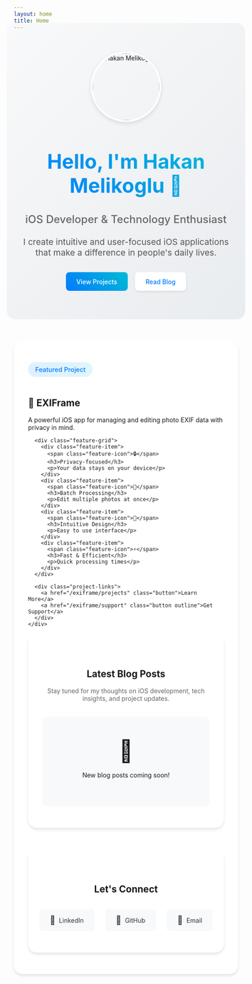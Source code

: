 ```yaml
---
layout: home
title: Home
---
```


<div class="hero-section" markdown="1">
  <div class="hero-content">
    <div class="profile-image">
      <!-- Add your profile image URL here -->
      <img src="https://github.com/hakanmelikoglu.png" alt="Hakan Melikoglu" />
    </div>
    <h1>Hello, I'm Hakan Melikoglu 👋</h1>
    <h2>iOS Developer & Technology Enthusiast</h2>
    <p>I create intuitive and user-focused iOS applications that make a difference in people's daily lives.</p>
    <div class="hero-buttons">
      <a href="/exiframe/projects" class="button primary">View Projects</a>
      <a href="/exiframe/blog" class="button secondary">Read Blog</a>
    </div>
  </div>
</div>

<div class="featured-project">
  <div class="project-content">
    <div class="project-text">
      <span class="label">Featured Project</span>
      <h2>📱 EXIFrame</h2>
      <p>A powerful iOS app for managing and editing photo EXIF data with privacy in mind.</p>
      
      <div class="feature-grid">
        <div class="feature-item">
          <span class="feature-icon">🔒</span>
          <h3>Privacy-focused</h3>
          <p>Your data stays on your device</p>
        </div>
        <div class="feature-item">
          <span class="feature-icon">📸</span>
          <h3>Batch Processing</h3>
          <p>Edit multiple photos at once</p>
        </div>
        <div class="feature-item">
          <span class="feature-icon">🎯</span>
          <h3>Intuitive Design</h3>
          <p>Easy to use interface</p>
        </div>
        <div class="feature-item">
          <span class="feature-icon">⚡️</span>
          <h3>Fast & Efficient</h3>
          <p>Quick processing times</p>
        </div>
      </div>

      <div class="project-links">
        <a href="/exiframe/projects" class="button">Learn More</a>
        <a href="/exiframe/support" class="button outline">Get Support</a>
      </div>
    </div>
  </div>
</div>

<div class="blog-section">
  <h2>Latest Blog Posts</h2>
  <p class="section-description">Stay tuned for my thoughts on iOS development, tech insights, and project updates.</p>
  <div class="coming-soon">
    <span class="soon-icon">📝</span>
    <p>New blog posts coming soon!</p>
  </div>
</div>

<div class="connect-section">
  <h2>Let's Connect</h2>
  <div class="social-links">
    <a href="https://linkedin.com/in/hakanmelikoglu" class="social-link linkedin">
      <span class="icon">💼</span>
      <span class="text">LinkedIn</span>
    </a>
    <a href="https://github.com/hakanmelikoglu" class="social-link github">
      <span class="icon">🐙</span>
      <span class="text">GitHub</span>
    </a>
    <a href="mailto:exiframe@hakanmelikoglu.com" class="social-link email">
      <span class="icon">📧</span>
      <span class="text">Email</span>
    </a>
  </div>
</div>

<style>
.hero-section {
    text-align: center;
    padding: 4rem 2rem;
    background: linear-gradient(135deg, #f8f9fa 0%, #e9ecef 100%);
    border-radius: 20px;
    margin: -2rem -1rem 3rem -1rem;
}

.hero-content {
    max-width: 800px;
    margin: 0 auto;
}

.profile-image {
    width: 150px;
    height: 150px;
    margin: 0 auto 2rem;
    border-radius: 50%;
    overflow: hidden;
    border: 4px solid white;
    box-shadow: 0 4px 10px rgba(0,0,0,0.1);
}

.profile-image img {
    width: 100%;
    height: 100%;
    object-fit: cover;
}

.hero-section h1 {
    font-size: 2.8rem;
    margin-bottom: 1rem;
    background: linear-gradient(45deg, #007bff, #00bcd4);
    -webkit-background-clip: text;
    -webkit-text-fill-color: transparent;
    font-weight: 700;
}

.hero-section h2 {
    font-size: 1.5rem;
    color: #666;
    margin-bottom: 1.5rem;
    font-weight: 500;
}

.hero-section p {
    font-size: 1.2rem;
    color: #555;
    margin-bottom: 2rem;
    max-width: 600px;
    margin-left: auto;
    margin-right: auto;
}

.hero-buttons {
    display: flex;
    gap: 1rem;
    justify-content: center;
    margin-top: 2rem;
}

.button {
    display: inline-block;
    padding: 0.8rem 1.5rem;
    border-radius: 8px;
    font-weight: 500;
    text-decoration: none;
    transition: all 0.3s ease;
}

.button.primary {
    background: linear-gradient(45deg, #007bff, #00bcd4);
    color: white;
}

.button.secondary {
    background: white;
    color: #007bff;
    box-shadow: 0 2px 4px rgba(0,0,0,0.1);
}

.button.outline {
    border: 2px solid #007bff;
    color: #007bff;
    background: transparent;
}

.button:hover {
    transform: translateY(-2px);
    box-shadow: 0 4px 12px rgba(0,0,0,0.15);
}

.featured-project {
    background: white;
    border-radius: 20px;
    padding: 3rem 2rem;
    margin-bottom: 3rem;
    box-shadow: 0 4px 6px rgba(0,0,0,0.1);
}

.project-content {
    max-width: 1000px;
    margin: 0 auto;
}

.label {
    display: inline-block;
    padding: 0.5rem 1rem;
    background: linear-gradient(45deg, #007bff20, #00bcd420);
    color: #007bff;
    border-radius: 20px;
    font-size: 0.9rem;
    font-weight: 500;
    margin-bottom: 1rem;
}

.feature-grid {
    display: grid;
    grid-template-columns: repeat(auto-fit, minmax(200px, 1fr));
    gap: 2rem;
    margin: 2rem 0;
}

.feature-item {
    text-align: center;
    padding: 1.5rem;
    background: #f8f9fa;
    border-radius: 12px;
    transition: transform 0.3s ease;
}

.feature-item:hover {
    transform: translateY(-5px);
}

.feature-icon {
    font-size: 2rem;
    margin-bottom: 1rem;
    display: block;
}

.feature-item h3 {
    color: #333;
    margin-bottom: 0.5rem;
    font-size: 1.1rem;
}

.feature-item p {
    color: #666;
    font-size: 0.9rem;
}

.project-links {
    display: flex;
    gap: 1rem;
    justify-content: center;
    margin-top: 2rem;
}

.blog-section {
    text-align: center;
    padding: 3rem 2rem;
    background: white;
    border-radius: 20px;
    margin-bottom: 3rem;
    box-shadow: 0 4px 6px rgba(0,0,0,0.1);
}

.section-description {
    color: #666;
    margin-bottom: 2rem;
}

.coming-soon {
    padding: 3rem;
    background: #f8f9fa;
    border-radius: 12px;
}

.soon-icon {
    font-size: 3rem;
    display: block;
    margin-bottom: 1rem;
}

.connect-section {
    text-align: center;
    padding: 3rem 2rem;
    background: white;
    border-radius: 20px;
    box-shadow: 0 4px 6px rgba(0,0,0,0.1);
}

.social-links {
    display: flex;
    gap: 1.5rem;
    justify-content: center;
    margin-top: 2rem;
}

.social-link {
    display: flex;
    align-items: center;
    padding: 0.8rem 1.5rem;
    background: #f8f9fa;
    border-radius: 8px;
    text-decoration: none;
    color: #333;
    transition: all 0.3s ease;
}

.social-link:hover {
    transform: translateY(-2px);
    box-shadow: 0 4px 12px rgba(0,0,0,0.1);
}

.social-link .icon {
    font-size: 1.2rem;
    margin-right: 0.5rem;
}

@media (max-width: 768px) {
    .hero-section {
        padding: 3rem 1rem;
    }
    
    .hero-section h1 {
        font-size: 2.2rem;
    }
    
    .feature-grid {
        grid-template-columns: 1fr;
        gap: 1rem;
    }
    
    .social-links {
        flex-direction: column;
        gap: 1rem;
    }
    
    .hero-buttons {
        flex-direction: column;
    }
    
    .project-links {
        flex-direction: column;
    }
}

@media (prefers-color-scheme: dark) {
    .hero-section {
        background: linear-gradient(135deg, #1a1a1a 0%, #2d2d2d 100%);
    }
    
    .hero-section h2 {
        color: #ccc;
    }
    
    .hero-section p {
        color: #bbb;
    }
    
    .featured-project,
    .blog-section,
    .connect-section {
        background: #1a1a1a;
    }
    
    .feature-item {
        background: #2d2d2d;
    }
    
    .feature-item h3 {
        color: #fff;
    }
    
    .feature-item p {
        color: #ccc;
    }
    
    .social-link {
        background: #2d2d2d;
        color: #fff;
    }
    
    .button.secondary {
        background: #2d2d2d;
        color: #fff;
    }
    
    .coming-soon {
        background: #2d2d2d;
    }
    
    .section-description {
        color: #ccc;
    }
}
</style> 